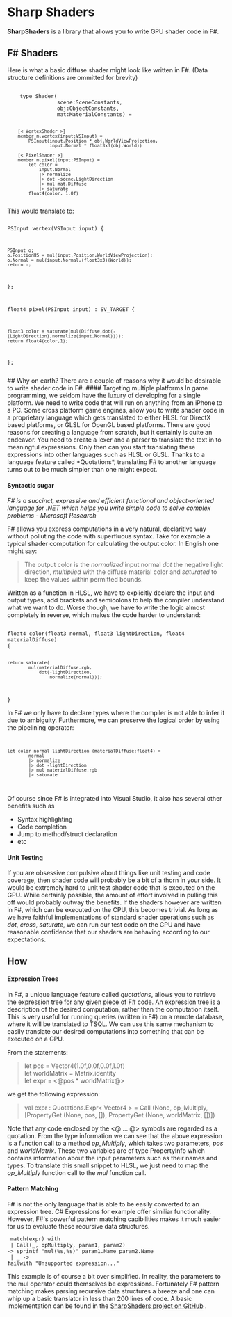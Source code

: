 # Sharp Shaders #

**SharpShaders** is a library that allows you to write GPU shader code in F#. 

## F# Shaders
Here is what a basic diffuse shader might look like written in F#. (Data structure definitions are ommitted for brevity)

<code>
    type Shader(  
 				scene:SceneConstants,  
                obj:ObjectConstants,  
                mat:MaterialConstants) =  

        [< VertexShader >]  
        member m.vertex(input:VSInput) =  
            PSInput(input.Position * obj.WorldViewProjection,  
                    input.Normal * float3x3(obj.World))    

        [< PixelShader >]
        member m.pixel(input:PSInput) =
            let color = 
                input.Normal 
                |> normalize
                |> dot -scene.LightDirection
                |> mul mat.Diffuse
				|> saturate
            float4(color, 1.0f)

</code>
This would translate to:
<code>


PSInput vertex(VSInput input)
{

	PSInput o;
    o.PositionHS = mul(input.Position,WorldViewProjection);
	o.Normal = mul(input.Normal,(float3x3)(World));
    return o;
};

float4 pixel(PSInput input) : SV_TARGET
{

	float3 color = saturate(mul(Diffuse,dot(-(LightDirection),normalize(input.Normal))));  
	return float4(color,1);
};

</code>
## Why on earth?
There are a couple of reasons why it would be desirable to write shader code in F#.
#### Targeting multiple platforms
In game programming, we seldom have the luxury of developing for a single platform. We need to write code that will run on anything from an iPhone to a PC. Some cross platform game engines, allow you to write shader code in a proprietary language which gets translated to either HLSL for DirectX based platforms, or GLSL for OpenGL based platforms. There are good reasons for creating a language from scratch, but it certainly is quite an endeavor. You need to create a lexer and a parser to translate the text in to meaningful expressions. Only then can you start translating these expressions into other languages such as HLSL or GLSL. Thanks to a language feature called *Quotations*, translating F# to another language turns out to be much simpler than one might expect.

#### Syntactic sugar
*F# is a succinct, expressive and efficient functional and object-oriented language for .NET which helps you write simple code to solve complex problems - Microsoft Research*

F# allows you express computations in a very natural, declaritive way without polluting the code with superfluous syntax. Take for example a typical shader computation for calculating the output color. In English one might say:  
>The output color is the *normalized* input normal *dot* the negative light direction, *multiplied* with the diffuse material color and *saturated* to keep the values within permitted bounds. 

Written as a function in HLSL, we have to explicitly declare the input and output types, add brackets and semicolons to help the compiler understand what we want to do. Worse though, we have to write the logic almost completely in reverse, which makes the code harder to understand:  

<code>
float4 color(float3 normal, float3 lightDirection, float4 materialDiffuse)
{

	return saturate(
			mul(materialDiffuse.rgb, 
				dot(-lightDirection, 
					normalize(normal)));
}
</code>  

In F# we only have to declare types where the compiler is not able to infer it due to ambiguity. Furthermore, we can preserve the logical order by using the pipelining operator:
<code>

    let color normal lightDirection (materialDiffuse:float4) =  
            normal   
            |> normalize  
            |> dot -lightDirection
            |> mul materialDiffuse.rgb
            |> saturate
</code> 

Of course since F# is integrated into Visual Studio, it also has several other benefits such as  

- Syntax highlighting
- Code completion
- Jump to method/struct declaration
- etc
 
#### Unit Testing
If you are obsessive compulsive about things like unit testing and code coverage, then shader code will probably be a bit of a thorn in your side. It would be extremely hard to unit test shader code that is executed on the GPU. While certainly possible, the amount of effort involved in pulling this off would probably outway the benefits. If the shaders however are written in F#, which can be executed on the CPU, this becomes trivial. As long as we have faithful implementations of standard shader operations such as *dot*, *cross*, *saturate*, we can run our test code on the CPU and have reasonable confidence that our shaders are behaving according to our expectations.

	
## How
#### Expression Trees
In F#, a unique language feature called *quotations*, allows you to retrieve the expression tree for any given piece of F# code. An expression tree is a description of the desired computation, rather than the computation itself. This is very useful for running queries (written in F#) on a remote database, where it will be translated to TSQL. We can use this same mechanism to easily translate our desired computations into something that can be executed on a GPU.

From the statements:
> let pos = Vector4(1.0f,0.0f,0.0f,1.0f)<br>
let worldMatrix = Matrix.identity<br>
 let expr = <@pos * worldMatrix@>

we get the following expression:

> val expr : Quotations.Expr< Vector4 > =
  Call (None, op_Multiply, [PropertyGet (None, pos, []), PropertyGet (None, worldMatrix, [])])

Note that any code enclosed by the <@ ... @> symbols are regarded as a quotation. From the type information we can see that the above expression is a function call to a method *op_Multiply*, which takes two parameters, *pos* and *worldMatrix*. These two variables are of type PropertyInfo which contains information about the input parameters such as their names and types.
To translate this small snippet to HLSL, we just need to map the *op_Multiply* function call to the *mul* function call.

#### Pattern Matching
F# is not the only language that is able to be easily converted to an expression tree. C# Expressions for example offer similiar functionality. However, F#'s powerful pattern matching capibilities makes it much easier for us to evaluate these recursive data structures.

<code> match(expr) with<br>
| Call(_, opMultiply, param1, param2) -> sprintf "mul(%s,%s)" param1.Name param2.Name<br>
| _ -> failwith "Unsupported expression..."
</code>

This example is of course a bit over simplified. In reality, the parameters to the mul operator could themselves be expressions. Fortunately F# pattern matching makes parsing recursive data structures a breeze and one can whip up a basic translator in less than 200 lines of code. A basic implementation can be found in the [SharpShaders project on GitHub](http://example.com/ "Title") .

